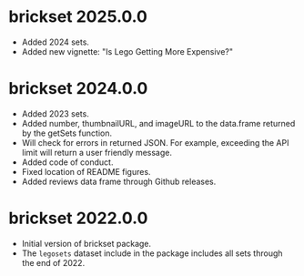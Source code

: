 # brickset 2025.0.0

* Added 2024 sets.
* Added new vignette: "Is Lego Getting More Expensive?"

# brickset 2024.0.0

* Added 2023 sets.
* Added number, thumbnailURL, and imageURL to the data.frame returned by the getSets function.
* Will check for errors in returned JSON. For example, exceeding the API limit will return a user friendly message.
* Added code of conduct.
* Fixed location of README figures.
* Added reviews data frame through Github releases. 

# brickset 2022.0.0

* Initial version of brickset package.
* The `legosets` dataset include in the package includes all sets through the end of 2022.
